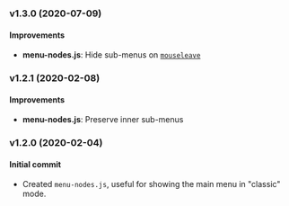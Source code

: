 ### v1.3.0 (2020-07-09)
#### Improvements
- __menu-nodes.js__: Hide sub-menus on [`mouseleave`](https://developer.mozilla.org/en-US/docs/Web/API/Element/mouseleave_event)

### v1.2.1 (2020-02-08)
#### Improvements
- __menu-nodes.js__: Preserve inner sub-menus

### v1.2.0 (2020-02-04)
#### Initial commit
- Created `menu-nodes.js`, useful for showing the main menu in "classic" mode.